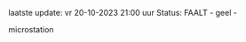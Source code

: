 laatste update: 
vr 20-10-2023 21:00   uur 
Status: FAALT - geel - 
<div class="service Y">microstation</div>